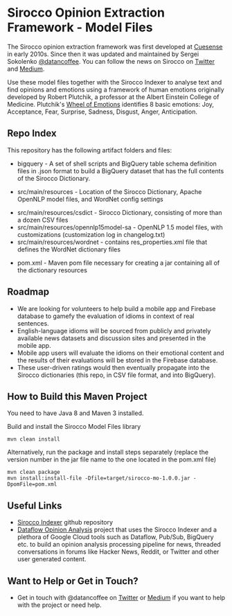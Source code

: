 # Sirocco Opinion Extraction Framework - Model Files

The Sirocco opinion extraction framework was first developed at [Cuesense](http://cuesense.com) in early 2010s. 
Since then it was updated and maintained by Sergei Sokolenko [@datancoffee](https://twitter.com/datancoffee). You can follow the news on Sirocco on [Twitter](https://twitter.com/datancoffee) and [Medium](https://medium.com/@datancoffee).

Use these model files together with the Sirocco Indexer to analyse text and find opinions and emotions using a framework of human emotions originally developed by Robert Plutchik, a professor at the Albert Einstein College of Medicine. Plutchik's [Wheel of Emotions](https://en.wikipedia.org/wiki/Contrasting_and_categorization_of_emotions) identifies 8 basic emotions: Joy, Acceptance, Fear, Surprise, Sadness, Disgust, Anger, Anticipation. 

## Repo Index

This repository has the following artifact folders and files:

* bigquery - A set of shell scripts and BigQuery table schema definition files in .json format to build a BigQuery dataset that has the full contents of the Sirocco Dictionary. 

* src/main/resources - Location of the Sirocco Dictionary, Apache OpenNLP model files, and WordNet config settings

- src/main/resources/csdict - Sirocco Dictionary, consisting of more than a dozen CSV files
- src/main/resources/opennlp15model-sa - OpenNLP 1.5 model files, with customizations (customization log in changelog.txt)
- src/main/resources/wordnet - contains res_properties.xml file that defines the WordNet dictionary files

* pom.xml - Maven pom file necessary for creating a jar containing all of the dictionary resources

## Roadmap

* We are looking for volunteers to help build a mobile app and Firebase database to gamefy the evaluation of idioms in context of real sentences. 
* English-language idioms will be sourced from publicly and privately available news datasets and discussion sites and presented in the mobile app.
* Mobile app users will evaluate the idioms on their emotional content and the results of their evaluations will be stored in the Firebase database. 
* These user-driven ratings would then eventually propagate into the Sirocco dictionaries (this repo, in CSV file format, and into BigQuery). 

## How to Build this Maven Project

You need to have Java 8 and Maven 3 installed.

Build and install the Sirocco Model Files library
```
mvn clean install
```

Alternatively, run the package and install steps separately (replace the version number in the jar file name to the one located in the pom.xml file)
```
mvn clean package
mvn install:install-file -Dfile=target/sirocco-mo-1.0.0.jar -DpomFile=pom.xml
```

## Useful Links

* [Sirocco Indexer](https://github.com/datancoffee/sirocco) github repository 
* [Dataflow Opinion Analysis](https://github.com/GoogleCloudPlatform/dataflow-opinion-analysis) project that uses the Sirocco Indexer and a plethora of Google Cloud tools such as Dataflow, Pub/Sub, BigQuery etc. to build an opinion analysis processing pipeline for news, threaded conversations in forums like Hacker News, Reddit, or Twitter and other user generated content.

## Want to Help or Get in Touch?

* Get in touch with @datancoffee on [Twitter](https://twitter.com/datancoffee) or [Medium](http://medium.com/@datancoffee) if you want to help with the project or need help.
